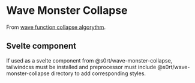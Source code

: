 # Wave Monster Collapse

From [wave function collapse algorythm](https://github.com/mxgmn/WaveFunctionCollapse).

## Svelte component

If used as a svelte component from @s0rt/wave-monster-collapse, tailwindcss must be installed and preprocessor must include @s0rt/wave-monster-collapse directory to add corresponding styles.